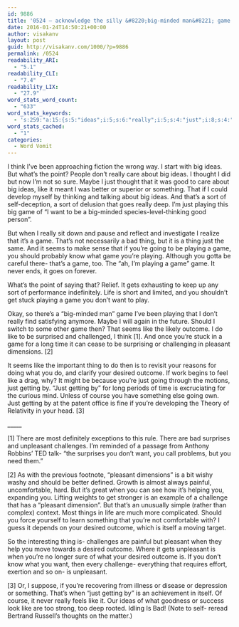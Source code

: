 ```yaml
---
id: 9886
title: '0524 – acknowledge the silly &#8220;big-minded man&#8221; game'
date: 2016-01-24T14:50:21+00:00
author: visakanv
layout: post
guid: http://visakanv.com/1000/?p=9886
permalink: /0524
readability_ARI:
  - "5.1"
readability_CLI:
  - "7.4"
readability_LIX:
  - "27.9"
word_stats_word_count:
  - "633"
word_stats_keywords:
  - 's:259:"a:15:{s:5:"ideas";i:5;s:6:"really";i:5;s:4:"just";i:8;s:4:"like";i:7;s:4:"sort";i:3;s:7:"playing";i:6;s:4:"game";i:11;s:4:"want";i:4;s:5:"thing";i:4;s:5:"seems";i:3;s:5:"going";i:3;s:7:"outcome";i:5;s:8:"pleasant";i:4;s:7:"desired";i:4;s:10:"unpleasant";i:3;}";'
word_stats_cached:
  - "1"
categories:
  - Word Vomit
---
```

I think I&#8217;ve been approaching fiction the wrong way. I start with big ideas. But what&#8217;s the point? People don&#8217;t really care about big ideas. I thought I did but now I&#8217;m not so sure. Maybe I just thought that it was good to care about big ideas, like it meant I was better or superior or something. That if I could develop myself by thinking and talking about big ideas. And that&#8217;s a sort of self-deception, a sort of delusion that goes really deep. I&#8217;m just playing this big game of &#8220;I want to be a big-minded species-level-thinking good person&#8221;.

But when I really sit down and pause and reflect and investigate I realize that it&#8217;s a game. That&#8217;s not necessarily a bad thing, but it is a thing just the same. And it seems to make sense that if you&#8217;re going to be playing a game, you should probably know what game you&#8217;re playing. Although you gotta be careful there- that&#8217;s a game, too. The &#8220;ah, I&#8217;m playing a game&#8221; game. It never ends, it goes on forever.

What&#8217;s the point of saying that? Relief. It gets exhausting to keep up any sort of performance indefinitely. Life is short and limited, and you shouldn&#8217;t get stuck playing a game you don&#8217;t want to play.

Okay, so there&#8217;s a &#8220;big-minded man&#8221; game I&#8217;ve been playing that I don&#8217;t really find satisfying anymore. Maybe I will again in the future. Should I switch to some other game then? That seems like the likely outcome. I do like to be surprised and challenged, I think [1]. And once you&#8217;re stuck in a game for a long time it can cease to be surprising or challenging in pleasant dimensions. [2]

It seems like the important thing to do then is to revisit your reasons for doing what you do, and clarify your desired outcome. If work begins to feel like a drag, why? It might be because you&#8217;re just going through the motions, just getting by. &#8220;Just getting by&#8221; for long periods of time is excruciating for the curious mind. Unless of course you have something else going own. Just getting by at the patent office is fine if you&#8217;re developing the Theory of Relativity in your head. [3]
  
\_____

[1] There are most definitely exceptions to this rule. There are bad surprises and unpleasant challenges. I&#8217;m reminded of a passage from Anthony Robbins&#8217; TED talk- &#8220;the surprises you don&#8217;t want, you call problems, but you need them.&#8221;

[2] As with the previous footnote, &#8220;pleasant dimensions&#8221; is a bit wishy washy and should be better defined. Growth is almost always painful, uncomfortable, hard. But it&#8217;s great when you can see how it&#8217;s helping you, expanding you. Lifting weights to get stronger is an example of a challenge that has a &#8220;pleasant dimension&#8221;. But that&#8217;s an unusually simple (rather than complex) context. Most things in life are much more complicated. Should you force yourself to learn something that you&#8217;re not comfortable with? I guess it depends on your desired outcome, which is itself a moving target.

So the interesting thing is- challenges are painful but pleasant when they help you move towards a desired outcome. Where it gets unpleasant is when you&#8217;re no longer sure of what your desired outcome is. If you don&#8217;t know what you want, then every challenge- everything that requires effort, exertion and so on- is unpleasant.

[3] Or, I suppose, if you&#8217;re recovering from illness or disease or depression or something. That&#8217;s when &#8220;just getting by&#8221; is an achievement in itself. Of course, it never really feels like it. Our ideas of what goodness or success look like are too strong, too deep rooted. Idling Is Bad! (Note to self- reread Bertrand Russell&#8217;s thoughts on the matter.)